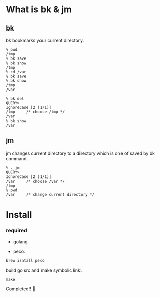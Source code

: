# What is bk & jm

## bk
bk bookmarks your current directory.

```
% pwd
/tmp
% bk save
% bk show
/tmp
% cd /var
% bk save
% bk show
/tmp
/var
```

```
% bk del
QUERY>                                                                                                                                                                                  IgnoreCase [2 (1/1)]
/tmp     /* choose /tmp */
/var
% bk show
/var
```

## jm
jm changes current directory to a directory which is one of saved by bk command. 

```
% . jm
QUERY>                                                                                                                                                                                  IgnoreCase [2 (1/1)]
/var     /* choose /var */
/tmp
% pwd
/var     /* change current directory */
```

# Install

### required

- golang

- peco.

```
brew isntall peco
```

build go src and make symbolic link.

```
make 
```

Completed!! :tada:
